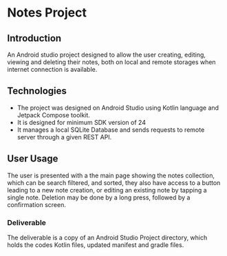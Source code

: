 # Notes Project

## Introduction
An Android studio project designed to allow the user creating, editing, viewing and deleting their notes,
both on local and remote storages when internet connection is available.

## Technologies
* The project was designed on Android Studio using Kotlin language and Jetpack Compose toolkit.
* It is designed for minimum SDK version of 24 
* It manages a local SQLite Database and sends requests to remote server through a given REST API. 

## User Usage
The user is presented with a the main page showing the notes collection, which can be search filtered, and sorted,
they also have access to a button leading to a new note creation, or editing an existing note by tapping a single note.
Deletion may be done by a long press, followed by a confirmation screen.

### Deliverable
The deliverable is a copy of an Android Studio Project directory, which holds the codes Kotlin files, updated manifest and gradle files.